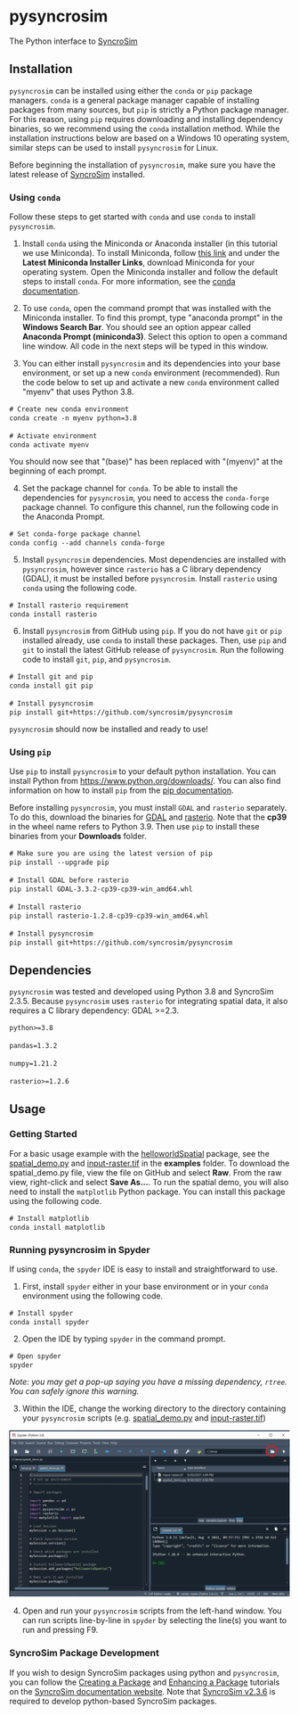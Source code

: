 # pysyncrosim
The Python interface to [SyncroSim](https://syncrosim.com/)

## Installation

`pysyncrosim` can be installed using either the `conda` or `pip` package managers. `conda` is a general package manager capable of installing packages from many sources, but `pip` is strictly a Python package manager. For this reason, using `pip` requires downloading and installing dependency binaries, so we recommend using the `conda` installation method. While the installation instructions below are based on a Windows 10 operating system, similar steps can be used to install `pysyncrosim` for Linux.

Before beginning the installation of `pysyncrosim`, make sure you have the latest release of [SyncroSim](https://syncrosim.com/download-id/syncrosim-for-windows-version-2-3-5/) installed.

### Using `conda`

Follow these steps to get started with `conda` and use `conda` to install `pysyncrosim`. 

1. Install `conda` using the Miniconda or Anaconda installer (in this tutorial we use Miniconda). To install Miniconda, follow [this link](https://docs.conda.io/en/latest/miniconda.html) and under the **Latest Miniconda Installer Links**, download Miniconda for your operating system. Open the Miniconda installer and follow the default steps to install `conda`. For more information, see the [conda documentation](https://conda.io/projects/conda/en/latest/user-guide/install/index.html).

2. To use `conda`, open the command prompt that was installed with the Miniconda installer. To find this prompt, type "anaconda prompt" in the **Windows Search Bar**. You should see an option appear called **Anaconda Prompt (miniconda3)**. Select this option to open a command line window. All code in the next steps will be typed in this window. 

3. You can either install `pysyncrosim` and its dependencies into your base environment, or set up a new `conda` environment (recommended). Run the code below to set up and activate a new `conda` environment called "myenv" that uses Python 3.8.
```
# Create new conda environment
conda create -n myenv python=3.8

# Activate environment
conda activate myenv
```
You should now see that "(base)" has been replaced with "(myenv)" at the beginning of each prompt.

4. Set the package channel for `conda`. To be able to install the dependencies for `pysyncrosim`, you need to access the `conda-forge` package channel. To configure this channel, run the following code in the Anaconda Prompt.
```
# Set conda-forge package channel
conda config --add channels conda-forge
```

5. Install `pysyncrosim` dependencies. Most dependencies are installed with `pysyncrosim`, however since `rasterio` has a C library dependency (GDAL), it must be installed before `pysyncrosim`. Install `rasterio` using `conda` using the following code.
```
# Install rasterio requirement
conda install rasterio
```

6. Install `pysyncrosim` from GitHub using `pip`. If you do not have `git` or `pip` installed already, use `conda` to install these packages. Then, use `pip` and `git` to install the latest GitHub release of `pysyncrosim`. Run the following code to install `git`, `pip`, and `pysyncrosim`.
```
# Install git and pip
conda install git pip

# Install pysyncrosim
pip install git+https://github.com/syncrosim/pysyncrosim
```

`pysyncrosim` should now be installed and ready to use!

### Using `pip`

Use `pip` to install `pysyncrosim` to your default python installation. You can install Python from https://www.python.org/downloads/. You can also find information on how to install `pip` from the [pip documentation](https://pip.pypa.io/en/stable/installation/).

Before installing `pysyncrosim`, you must install `GDAL` and `rasterio` separately. To do this, download the binaries for [GDAL](https://www.lfd.uci.edu/~gohlke/pythonlibs/#gdal) and [rasterio](https://www.lfd.uci.edu/~gohlke/pythonlibs/#rasterio). Note that the **cp39** in the wheel name refers to Python 3.9. Then use `pip` to install these binaries from your **Downloads** folder. 
```
# Make sure you are using the latest version of pip
pip install --upgrade pip

# Install GDAL before rasterio
pip install GDAL-3.3.2-cp39-cp39-win_amd64.whl

# Install rasterio
pip install rasterio-1.2.8-cp39-cp39-win_amd64.whl

# Install pysyncrosim
pip install git+https://github.com/syncrosim/pysyncrosim
```

## Dependencies

`pysyncrosim` was tested and developed using Python 3.8 and SyncroSim 2.3.5. Because `pysyncrosim` uses `rasterio` for integrating spatial data, it also requires a C library dependency: GDAL >=2.3.

```
python>=3.8

pandas=1.3.2

numpy=1.21.2

rasterio>=1.2.6
```

## Usage

### Getting Started

For a basic usage example with the [helloworldSpatial](https://apexrms.github.io/helloworldEnhanced/) package, see the [spatial_demo.py](https://github.com/syncrosim/pysyncrosim/blob/main/examples/spatial_demo.py) and [input-raster.tif](https://github.com/syncrosim/pysyncrosim/blob/main/examples/input-raster.tif) in the **examples** folder. To download the spatial_demo.py file, view the file on GitHub and select **Raw**. From the raw view, right-click and select **Save As...**. To run the spatial demo, you will also need to install the `matplotlib` Python package. You can install this package using the following code.

```
# Install matplotlib
conda install matplotlib
```

### Running pysyncrosim in Spyder

If using `conda`, the `spyder` IDE is easy to install and straightforward to use.

1. First, install `spyder` either in your base environment or in your `conda` environment using the following code.
```
# Install spyder
conda install spyder
```

2. Open the IDE by typing `spyder` in the command prompt.
```
# Open spyder
spyder
```

*Note: you may get a pop-up saying you have a missing dependency, `rtree`. You can safely ignore this warning.*

3. Within the IDE, change the working directory to the directory containing your `pysyncrosim` scripts (e.g. [spatial_demo.py](https://github.com/syncrosim/pysyncrosim/blob/main/examples/spatial_demo.py) and [input-raster.tif](https://github.com/syncrosim/pysyncrosim/blob/main/examples/input-raster.tif))

![alt-text](docs/spyder.PNG)

4. Open and run your `pysyncrosim` scripts from the left-hand window. You can run scripts line-by-line in `spyder` by selecting the line(s) you want to run and pressing F9.

### SyncroSim Package Development

If you wish to design SyncroSim packages using python and `pysyncrosim`, you can follow the [Creating a Package](http://docs.syncrosim.com/how_to_guides/package_create_overview.html) and [Enhancing a Package](http://docs.syncrosim.com/how_to_guides/package_enhance_overview.html) tutorials on the [SyncroSim documentation website](http://docs.syncrosim.com/). Note that [SyncroSim v2.3.6](https://syncrosim.com/download/) is required to develop python-based SyncroSim packages.
